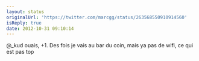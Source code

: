 ```yaml
---
layout: status
originalUrl: 'https://twitter.com/marcgg/status/263568550910914560'
isReply: true
date: 2012-10-31 09:10:14
---
```


@_kud ouais, +1. Des fois je vais au bar du coin, mais ya pas de wifi, ce qui est pas top
